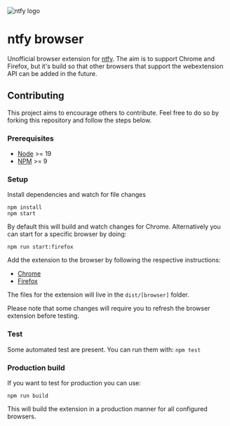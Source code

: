 ![ntfy logo](https://raw.githubusercontent.com/binwiederhier/ntfy/main/web/public/static/img/ntfy.png)

# ntfy browser

Unofficial browser extension for [ntfy](https://github.com/binwiederhier/ntfy). The aim is to support Chrome and Firefox, but it's build so that other browsers that support the webextension API can be added in the future.

## Contributing

This project aims to encourage others to contribute. Feel free to do so by forking this repository and follow the steps below.

### Prerequisites

- [Node](https://nodejs.org/) >= 19
- [NPM](https://npmjs.org/) >= 9

### Setup

Install dependencies and watch for file changes

```
npm install
npm start
```

By default this will build and watch changes for Chrome. Alternatively you can start for a specific browser by doing:

```
npm run start:firefox
```

Add the extension to the browser by following the respective instructions:

- [Chrome](https://support.google.com/chrome/a/answer/2714278?hl=en#:~:text=Step%202%3A%20Test%20the%20app%20or%20extension)
- [Firefox](https://developer.mozilla.org/en-US/docs/Mozilla/Add-ons/WebExtensions/Your_first_WebExtension#installing)

The files for the extension will live in the `dist/[browser]` folder.

Please note that some changes will require you to refresh the browser extension before testing.

### Test

Some automated test are present. You can run them with: `npm test`

### Production build

If you want to test for production you can use:

```
npm run build
```

This will build the extension in a production manner for all configured browsers.
